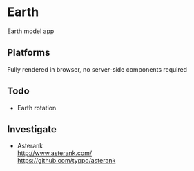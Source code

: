 # Earth

Earth model app

## Platforms

Fully rendered in browser, no server-side components required

## Todo

- Earth rotation

## Investigate

- Asterank  
  <http://www.asterank.com/>  
  <https://github.com/typpo/asterank>  
